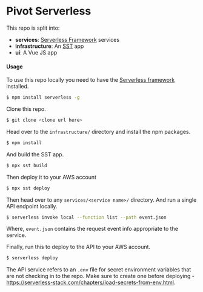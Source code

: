 # Pivot Serverless 

This repo is split into:

- **services**: [Serverless Framework](https://github.com/serverless/serverless) services
- **infrastructure**: An [SST](https://github.com/serverless-stack/serverless-stack) app
- **ui**: A Vue JS app

#### Usage

To use this repo locally you need to have the [Serverless framework](https://serverless.com) installed.

```bash
$ npm install serverless -g
```

Clone this repo.

```bash
$ git clone <clone url here>
```

Head over to the `infrastructure/` directory and install the npm packages.

``` bash
$ npm install
```

And build the SST app.

``` bash
$ npx sst build
```

Then deploy it to your AWS account

``` bash
$ npx sst deploy
```

Then head over to any `services/<service name>/` directory. And run a single API endpoint locally.

```bash
$ serverless invoke local --function list --path event.json
```

Where, `event.json` contains the request event info appropriate to the service. 

Finally, run this to deploy to the API to your AWS account.

```bash
$ serverless deploy
```

The API service refers to an `.env` file for secret environment variables that are not checking in to the repo. Make sure to create one before deploying - https://serverless-stack.com/chapters/load-secrets-from-env.html.

